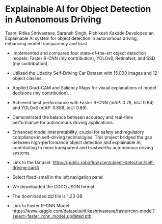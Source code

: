 # Explainable AI for Object Detection in Autonomous Driving
Team: Ritika Shrivastava, Saransh Singh, Rishikesh Kakdde
Developed an Explainable AI system for object detection in autonomous driving, enhancing model transparency and trust.
- Implemented and compared four state-of-the-art object detection models: Faster R-CNN (my contribution), YOLOv8, RetinaNet, and SSD (my contribution).
- Utilized the Udacity Self-Driving Car Dataset with 15,000 images and 12 object classes.
- Applied Grad-CAM and Saliency Maps for visual explanations of model decisions (my contribution).
- Achieved best performance with Faster R-CNN (mAP: 0.78, IoU: 0.84) and YOLOv8 (mAP: 0.688, IoU: 0.69).
- Demonstrated the balance between accuracy and real-time performance for autonomous driving applications.
- Enhanced model interpretability, crucial for safety and regulatory compliance in self-driving technologies.
This project bridged the gap between high-performance object detection and explainable AI, contributing to more transparent and trustworthy autonomous driving systems.

- Link to the Dataset: https://public.roboflow.com/object-detection/self-driving-car/3
- Select fixed-small in the left navigation panel
- We downloaded the COCO JSON format
- The downloaded zip file is 1.23 GB
- Link to Faster R-CNN Model: https://www.kaggle.com/datasets/ritikashrivastava/fasterrcnn-model?select=faster_rcnn_model_updated.pth


